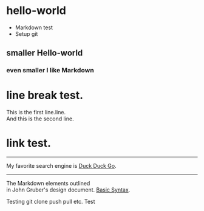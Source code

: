 # hello-world
* Markdown test
* Setup git

## smaller Hello-world

### even smaller I like Markdown

# line break test.

This is the first line.line.    
And this is the second line.

# link test.
***
My favorite search engine is [Duck Duck Go](https://duckduckgo.com).
***
The Markdown elements outlined  
in John Gruber's design document. [Basic Syntax](https://www.markdownguide.org/basic-syntax/).

Testing git clone push pull etc.
Test
